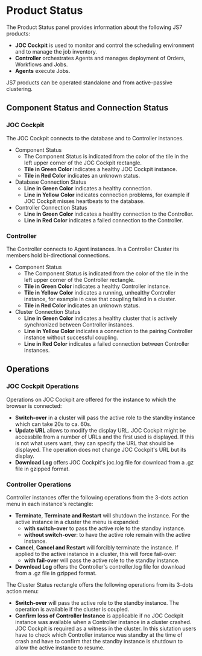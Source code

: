 # Product Status

The Product Status panel provides information about the following JS7 products:

- **JOC Cockpit** is used to monitor and control the scheduling environment and to manage the job inventory.
- **Controller** orchestrates Agents and manages deployment of Orders, Workflows and Jobs.
- **Agents** execute Jobs. 

JS7 products can be operated standalone and from active-passive clustering.

## Component Status and Connection Status

### JOC Cockpit

The JOC Cockpit connects to the database and to Controller instances.

- Component Status
  - The Component Status is indicated from the color of the tile in the left upper corner of the JOC Cockpit rectangle.
  - **Tile in Green Color** indicates a healthy JOC Cockpit instance.
  - **Tile in Red Color** indicates an unknown status. 
- Database Connection Status
  - **Line in Green Color** indicates a healthy connection.
  - **Line in Yellow Color** indicates connection problems, for example if JOC Cockpit misses heartbeats to the database.
- Controller Connection Status
  - **Line in Green Color** indicates a healthy connection to the Controller.
  - **Line in Red Color** indicates a failed connection to the Controller.

### Controller

The Controller connects to Agent instances. In a Controller Cluster its members hold bi-directional connections.

- Component Status
  - The Component Status is indicated from the color of the tile in the left upper corner of the Controller rectangle.
  - **Tile in Green Color** indicates a healthy Controller instance.
  - **Tile in Yellow Color** indicates a running, unhealthy Controller instance, for example in case that coupling failed in a cluster. 
  - **Tile in Red Color** indicates an unknown status. 
- Cluster Connection Status
  - **Line in Green Color** indicates a healthy cluster that is actively synchronized between Controller instances.
  - **Line in Yellow Color** indicates a connection to the pairing Controller instance without successful coupling.
  - **Line in Red Color** indicates a failed connection between Controller instances.

## Operations

### JOC Cockpit Operations

Operations on JOC Cockpit are offered for the instance to which the browser is connected:

- **Switch-over** in a cluster will pass the active role to the standby instance which can take 20s to ca. 60s. 
- **Update URL** allows to modify the display URL. JOC Cockpit might be accessbile from a number of URLs and the first used is displayed. If this is not what users want, they can specify the URL that should be displayed. The operation does not change JOC Cockpit's URL but its display.
- **Download Log** offers JOC Cockpit's joc.log file for download from a .gz file in gzipped format.

### Controller Operations

Controller instances offer the following operations from the 3-dots action menu in each instance's rectangle:

- **Terminate**, **Terminate and Restart** will shutdown the instance. For the active instance in a cluster the menu is expanded:
  - **with switch-over** to pass the active role to the standby instance.
  - **without switch-over**: to have the active role remain with the active instance.
- **Cancel**, **Cancel and Restart** will forcibly terminate the instance. If applied to the active instance in a cluster, this will force fail-over:
  - **with fail-over** will pass the active role to the standby instance.
- **Download Log** offers the Controller's controller.log file for download from a .gz file in gzipped format.

The Cluster Status rectangle offers the following operations from its 3-dots action menu:

- **Switch-over** will pass the active role to the standby instance. The operation is available if the cluster is coupled.
- **Confirm loss of Controller Instance** is applicable if no JOC Cockpit instance was available when a Controller instance in a cluster crashed. JOC Cockpit is required as a witness in the cluster. In this siutation users have to check which Controller instance was standby at the time of crash and have to confirm that the standby instance is shutdown to allow the active instance to resume.
